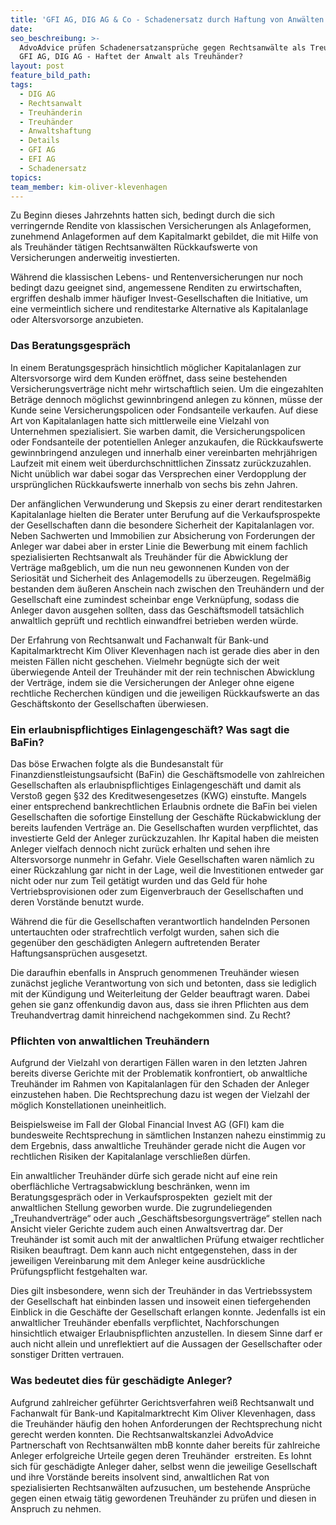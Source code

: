 ```yaml
---
title: 'GFI AG, DIG AG & Co - Schadenersatz durch Haftung von Anwälten als Treuhänder?'
date:
seo_beschreibung: >-
  AdvoAdvice prüfen Schadenersatzansprüche gegen Rechtsanwälte als Treuhänder -
  GFI AG, DIG AG - Haftet der Anwalt als Treuhänder?
layout: post
feature_bild_path:
tags:
  - DIG AG
  - Rechtsanwalt
  - Treuhänderin
  - Treuhänder
  - Anwaltshaftung
  - Details
  - GFI AG
  - EFI AG
  - Schadenersatz
topics:
team_member: kim-oliver-klevenhagen
---
```


Zu Beginn dieses Jahrzehnts hatten sich, bedingt durch die sich verringernde Rendite von klassischen Versicherungen als Anlageformen, zunehmend Anlageformen auf dem Kapitalmarkt gebildet, die mit Hilfe von als Treuhänder tätigen Rechtsanwälten Rückkaufswerte von Versicherungen anderweitig investierten.

Während die klassischen Lebens- und Rentenversicherungen nur noch bedingt dazu geeignet sind, angemessene Renditen zu erwirtschaften, ergriffen deshalb immer häufiger Invest-Gesellschaften die Initiative, um eine vermeintlich sichere und renditestarke Alternative als Kapitalanlage oder Altersvorsorge anzubieten.

### Das Beratungsgespräch

In einem Beratungsgespräch hinsichtlich möglicher Kapitalanlagen zur Altersvorsorge wird dem Kunden eröffnet, dass seine bestehenden Versicherungsverträge nicht mehr wirtschaftlich seien. Um die eingezahlten Beträge dennoch möglichst gewinnbringend anlegen zu können, müsse der Kunde seine Versicherungspolicen oder Fondsanteile verkaufen. Auf diese Art von Kapitalanlagen hatte sich mittlerweile eine Vielzahl von Unternehmen spezialisiert. Sie warben damit, die Versicherungspolicen oder Fondsanteile der potentiellen Anleger anzukaufen, die Rückkaufswerte gewinnbringend anzulegen und innerhalb einer vereinbarten mehrjährigen Laufzeit mit einem weit überdurchschnittlichen Zinssatz zurückzuzahlen. Nicht unüblich war dabei sogar das Versprechen einer Verdopplung der ursprünglichen Rückkaufswerte innerhalb von sechs bis zehn Jahren.

Der anfänglichen Verwunderung und Skepsis zu einer derart renditestarken Kapitalanlage hielten die Berater unter Berufung auf die Verkaufsprospekte der Gesellschaften dann die besondere Sicherheit der Kapitalanlagen vor. Neben Sachwerten und Immobilien zur Absicherung von Forderungen der Anleger war dabei aber in erster Linie die Bewerbung mit einem fachlich spezialisierten Rechtsanwalt als Treuhänder für die Abwicklung der Verträge maßgeblich, um die nun neu gewonnenen Kunden von der Seriosität und Sicherheit des Anlagemodells zu überzeugen. Regelmäßig bestanden dem äußeren Anschein nach zwischen den Treuhändern und der Gesellschaft eine zumindest scheinbar enge Verknüpfung, sodass die Anleger davon ausgehen sollten, dass das Geschäftsmodell tatsächlich anwaltlich geprüft und rechtlich einwandfrei betrieben werden würde.

Der Erfahrung von Rechtsanwalt und Fachanwalt für Bank-und Kapitalmarktrecht Kim Oliver Klevenhagen nach ist gerade dies aber in den meisten Fällen nicht geschehen. Vielmehr begnügte sich der weit überwiegende Anteil der Treuhänder mit der rein technischen Abwicklung der Verträge, indem sie die Versicherungen der Anleger ohne eigene rechtliche Recherchen kündigen und die jeweiligen Rückkaufswerte an das Geschäftskonto der Gesellschaften überwiesen.

### Ein erlaubnispflichtiges Einlagengeschäft? Was sagt die BaFin?

Das böse Erwachen folgte als die Bundesanstalt für Finanzdienstleistungsaufsicht (BaFin) die Geschäftsmodelle von zahlreichen Gesellschaften als erlaubnispflichtiges Einlagengeschäft und damit als Verstoß gegen §32 des Kreditwesengesetzes (KWG) einstufte. Mangels einer entsprechend bankrechtlichen Erlaubnis ordnete die BaFin bei vielen Gesellschaften die sofortige Einstellung der Geschäfte Rückabwicklung der bereits laufenden Verträge an. Die Gesellschaften wurden verpflichtet, das investierte Geld der Anleger zurückzuzahlen. Ihr Kapital haben die meisten Anleger vielfach dennoch nicht zurück erhalten und sehen ihre Altersvorsorge nunmehr in Gefahr. Viele Gesellschaften waren nämlich zu einer Rückzahlung gar nicht in der Lage, weil die Investitionen entweder gar nicht oder nur zum Teil getätigt wurden und das Geld für hohe Vertriebsprovisionen oder zum Eigenverbrauch der Gesellschaften und deren Vorstände benutzt wurde.

Während die für die Gesellschaften verantwortlich handelnden Personen untertauchten oder strafrechtlich verfolgt wurden, sahen sich die gegenüber den geschädigten Anlegern auftretenden Berater Haftungsansprüchen ausgesetzt.

Die daraufhin ebenfalls in Anspruch genommenen Treuhänder wiesen zunächst jegliche Verantwortung von sich und betonten, dass sie lediglich mit der Kündigung und Weiterleitung der Gelder beauftragt waren. Dabei gehen sie ganz offenkundig davon aus, dass sie ihren Pflichten aus dem Treuhandvertrag damit hinreichend nachgekommen sind. Zu Recht?

### Pflichten von anwaltlichen Treuhändern

Aufgrund der Vielzahl von derartigen Fällen waren in den letzten Jahren bereits diverse Gerichte mit der Problematik konfrontiert, ob anwaltliche Treuhänder im Rahmen von Kapitalanlagen für den Schaden der Anleger einzustehen haben. Die Rechtsprechung dazu ist wegen der Vielzahl der möglich Konstellationen uneinheitlich.

Beispielsweise im Fall der Global Financial Invest AG (GFI) kam die bundesweite Rechtsprechung in sämtlichen Instanzen nahezu einstimmig zu dem Ergebnis, dass anwaltliche Treuhänder gerade nicht die Augen vor rechtlichen Risiken der Kapitalanlage verschließen dürfen.

Ein anwaltlicher Treuhänder dürfe sich gerade nicht auf eine rein oberflächliche Vertragsabwicklung beschränken, wenn im Beratungsgespräch oder in Verkaufsprospekten  gezielt mit der anwaltlichen Stellung geworben wurde. Die zugrundeliegenden „Treuhandverträge“ oder auch „Geschäftsbesorgungsverträge“ stellen nach Ansicht vieler Gerichte zudem auch einen Anwaltsvertrag dar. Der Treuhänder ist somit auch mit der anwaltlichen Prüfung etwaiger rechtlicher Risiken beauftragt. Dem kann auch nicht entgegenstehen, dass in der jeweiligen Vereinbarung mit dem Anleger keine ausdrückliche Prüfungspflicht festgehalten war.

Dies gilt insbesondere, wenn sich der Treuhänder in das Vertriebssystem der Gesellschaft hat einbinden lassen und insoweit einen tiefergehenden Einblick in die Geschäfte der Gesellschaft erlangen konnte. Jedenfalls ist ein anwaltlicher Treuhänder ebenfalls verpflichtet, Nachforschungen hinsichtlich etwaiger Erlaubnispflichten anzustellen. In diesem Sinne darf er auch nicht allein und unreflektiert auf die Aussagen der Gesellschafter oder sonstiger Dritten vertrauen.

### Was bedeutet dies für geschädigte Anleger?

Aufgrund zahlreicher geführter Gerichtsverfahren weiß Rechtsanwalt und Fachanwalt für Bank-und Kapitalmarktrecht Kim Oliver Klevenhagen, dass die Treuhänder häufig den hohen Anforderungen der Rechtsprechung nicht gerecht werden konnten. Die Rechtsanwaltskanzlei AdvoAdvice Partnerschaft von Rechtsanwälten mbB konnte daher bereits für zahlreiche Anleger erfolgreiche Urteile gegen deren Treuhänder  erstreiten. Es lohnt sich für geschädigte Anleger daher, selbst wenn die jeweilige Gesellschaft und ihre Vorstände bereits insolvent sind, anwaltlichen Rat von spezialisierten Rechtsanwälten aufzusuchen, um bestehende Ansprüche gegen einen etwaig tätig gewordenen Treuhänder zu prüfen und diesen in Anspruch zu nehmen.